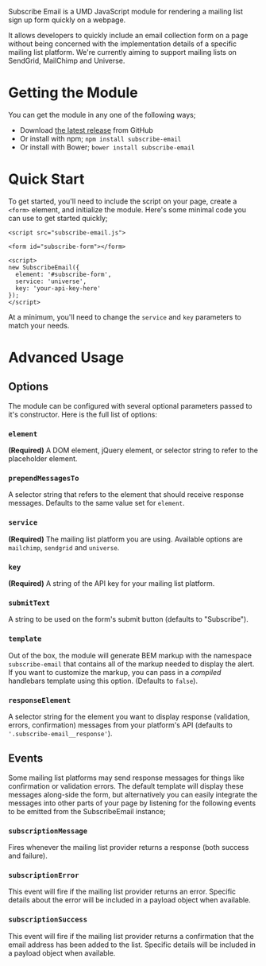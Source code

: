 Subscribe Email is a UMD JavaScript module for rendering a mailing list sign up form quickly on a webpage.

It allows developers to quickly include an email collection form on a page without being concerned with the implementation details of a specific mailing list platform. We're currently aiming to support mailing lists on SendGrid, MailChimp and Universe.

# Getting the Module
You can get the module in any one of the following ways;
- Download [the latest release](https://github.com/blocks/subscribe-email/releases) from GitHub
- Or install with npm; `npm install subscribe-email`
- Or install with Bower; `bower install subscribe-email`

# Quick Start
To get started, you'll need to include the script on your page, create a `<form>` element, and initialize the module. Here's some minimal code you can use to get started quickly;

```
<script src="subscribe-email.js">
```


```
<form id="subscribe-form"></form>
```


```
<script>
new SubscribeEmail({
  element: '#subscribe-form',
  service: 'universe',
  key: 'your-api-key-here'
});
</script>
```

At a minimum, you'll need to change the `service` and `key` parameters to match your needs.

# Advanced Usage

## Options
The module can be configured with several optional parameters passed to it's constructor. Here is the full list of options:

### `element`
**(Required)** A DOM element, jQuery element, or selector string to refer to the placeholder element.

### `prependMessagesTo`
A selector string that refers to the element that should receive response messages. Defaults to the same value set for `element`.

### `service`
**(Required)** The mailing list platform you are using. Available options are `mailchimp`, `sendgrid` and `universe`.

### `key`
**(Required)** A string of the API key for your mailing list platform.

### `submitText`
A string to be used on the form's submit button (defaults to "Subscribe").

### `template`
Out of the box, the module will generate BEM markup with the namespace `subscribe-email` that contains all of the markup needed to display the alert. If you want to customize the markup, you can pass in a *compiled* handlebars template using this option. (Defaults to `false`).

### `responseElement`
A selector string for the element you want to display response (validation, errors, confirmation) messages from your platform's API (defaults to `'.subscribe-email__response'`).

## Events
Some mailing list platforms may send response messages for things like confirmation or validation errors. The default template will display these messages along-side the form, but alternatively you can easily integrate the messages into other parts of your page by listening for the following events to be emitted from the SubscribeEmail instance;

### `subscriptionMessage`
Fires whenever the mailing list provider returns a response (both success and failure).

### `subscriptionError`
This event will fire if the mailing list provider returns an error. Specific details about the error will be included in a payload object when available.

### `subscriptionSuccess`
This event will fire if the mailing list provider returns a confirmation that the email address has been added to the list. Specific details will be included in a payload object when available.
